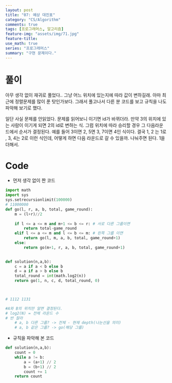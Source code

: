 ```yaml
---
layout: post
title: "07: 예상 대진표"
category: "CS/Algorithm"
comments: true
tags: [프로그래머스, 알고리즘]
feature-img: "assets/img/71.jpg"
feature-title:
use_math: true
series: "프로그래머스"
summary: "구현 문제이다."
---
```




# 풀이

아무 생각 없이 재귀로 풀었다.. 그냥 어느 위치에 있는지에 따라 값이 변하길래. 아마 최근에 정렬문제를 많이 푼 탓인가보다. 그래서 풀고나서 다른 분 코드를 보고 규칙을 나도 파악해 보기로 했다.

일단 사실 문제를 안읽었다. 문제를 읽어보니 이기면 id가 바뀌더라. 만약 3의 위치에 있는 사람이 이기게 되면 2의 id로 변하는 식. 그럼 위치에 따라 승리할 경우 그 다음라운드에서 순서가 결정된다. 예를 들어 3이면 2, 5면 3, 7이면 4인 식이다. 결국 1, 2 는 1로 , 3, 4는 2로 이런 식인데, 어떻게 하면 다음 라운드로 갈 수 있을까. 나눠주면 된다. 1을 더해서.

# Code

* 먼저 생각 없이 짠 코드

```python
import math
import sys
sys.setrecursionlimit(100000)
# 11000000
def go(l, r, a, b, total, game_round):
    m = (l+r)//2
    
    if l <= a <= m and m+1 <= b <= r: # 서로 다른 그룹이면
        return total-game_round
    elif l <= a <= m and l <= b <= m: # 왼쪽 그룹 이면
        return go(l, m, a, b, total, game_round+1)
    else:
        return go(m+1, r, a, b, total, game_round+1)
        

def solution(n,a,b):
    c = a if a < b else b
    d = a if a > b else b
    total_round = int(math.log2(n))
    return go(1, n, c, d, total_round, 0)
    


# 1112 1131

#A와 B의 위치만 알면 결정된다.
# log2(N) = 전체 라운드 수
# 반 잘라
    # a, b 다른 그룹? -> 전체 - 현재 depth(나눈선을 의미)
    # a, b 같은 그룹? -> go(해당 그룹)
```

* 규칙을 파악해 본 코드

```python
def solution(n,a,b):
    count = 0
    while a != b:
        a = (a+1) // 2
        b = (b+1) // 2
        count += 1
    return count
```
